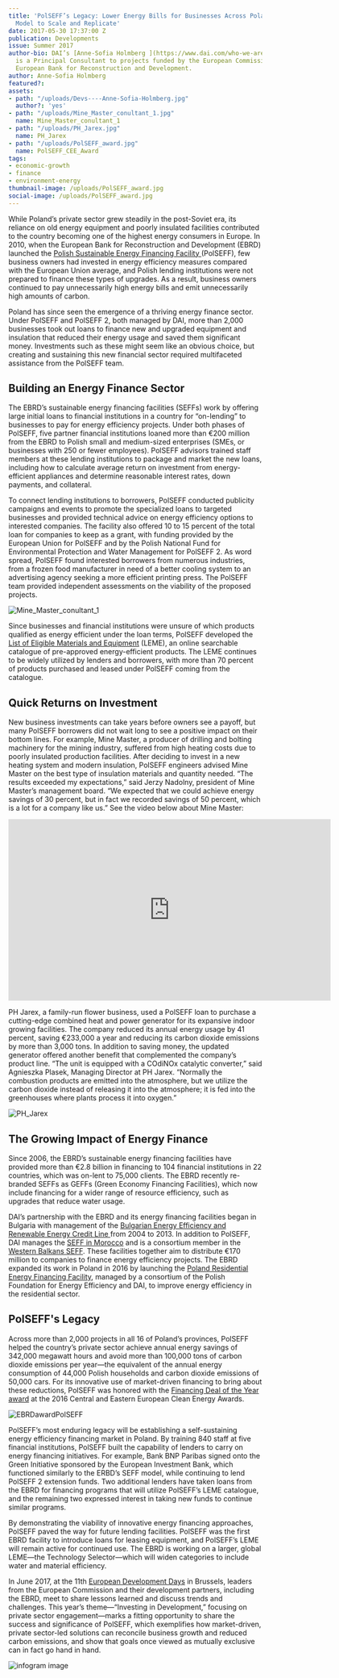 ```yaml
---
title: 'PolSEFF’s Legacy: Lower Energy Bills for Businesses Across Poland; a Financing
  Model to Scale and Replicate'
date: 2017-05-30 17:37:00 Z
publication: Developments
issue: Summer 2017
author-bio: DAI’s [Anne-Sofia Holmberg ](https://www.dai.com/who-we-are/our-team/anne-sofia-holmberg)
  is a Principal Consultant to projects funded by the European Commission and the
  European Bank for Reconstruction and Development.
author: Anne-Sofia Holmberg
featured?: 
assets:
- path: "/uploads/Devs----Anne-Sofia-Holmberg.jpg"
  author?: 'yes'
- path: "/uploads/Mine_Master_conultant_1.jpg"
  name: Mine_Master_conultant_1
- path: "/uploads/PH_Jarex.jpg"
  name: PH_Jarex
- path: "/uploads/PolSEFF_award.jpg"
  name: PolSEFF_CEE_Award
tags:
- economic-growth
- finance
- environment-energy
thumbnail-image: /uploads/PolSEFF_award.jpg
social-image: /uploads/PolSEFF_award.jpg
---
```


While Poland’s private sector grew steadily in the post-Soviet era, its reliance on old energy equipment and poorly insulated facilities contributed to the country becoming one of the highest energy consumers in Europe. In 2010, when the European Bank for Reconstruction and Development (EBRD) launched the [Polish Sustainable Energy Financing Facility ](https://www.dai.com/our-work/projects/poland-polish-sustainable-energy-financing-facility-polseff)(PolSEFF), few business owners had invested in energy efficiency measures compared with the European Union average, and Polish lending institutions were not prepared to finance these types of upgrades. As a result, business owners continued to pay unnecessarily high energy bills and emit unnecessarily high amounts of carbon.



Poland has since seen the emergence of a thriving energy finance sector. Under PolSEFF and PolSEFF 2, both managed by DAI, more than 2,000 businesses took out loans to finance new and upgraded equipment and insulation that reduced their energy usage and saved them significant money. Investments such as these might seem like an obvious choice, but creating and sustaining this new financial sector required multifaceted assistance from the PolSEFF team.

## Building an Energy Finance Sector

The EBRD’s sustainable energy financing facilities (SEFFs) work by offering large initial loans to financial institutions in a country for “on-lending” to businesses to pay for energy efficiency projects. Under both phases of PolSEFF, five partner financial institutions loaned more than €200 million from the EBRD to Polish small and medium-sized enterprises (SMEs, or businesses with 250 or fewer employees). PolSEFF advisors trained staff members at these lending institutions to package and market the new loans, including how to calculate average return on investment from energy-efficient appliances and determine reasonable interest rates, down payments, and collateral.

To connect lending institutions to borrowers, PolSEFF conducted publicity campaigns and events to promote the specialized loans to targeted businesses and provided technical advice on energy efficiency options to interested companies. The facility also offered 10 to 15 percent of the total loan for companies to keep as a grant, with funding provided by the European Union for PolSEFF and by the Polish National Fund for Environmental Protection and Water Management for PolSEFF 2. As word spread, PolSEFF found interested borrowers from numerous industries, from a frozen food manufacturer in need of a better cooling system to an advertising agency seeking a more efficient printing press. The PolSEFF team provided independent assessments on the viability of the proposed projects.

![Mine_Master_conultant_1](/uploads/Mine_Master_conultant_1.jpg "PolSEFF consultants provided assessments to businesses.") 

Since businesses and financial institutions were unsure of which products qualified as energy efficient under the loan terms, PolSEFF developed the [List of Eligible Materials and Equipment](https://youtu.be/Ww7Rydywh6Y) (LEME), an online searchable catalogue of pre-approved energy-efficient products. The LEME continues to be widely utilized by lenders and borrowers, with more than 70 percent of products purchased and leased under PolSEFF coming from the catalogue. 

## Quick Returns on Investment

New business investments can take years before owners see a payoff, but many PolSEFF borrowers did not wait long to see a positive impact on their bottom lines. For example, Mine Master, a producer of drilling and bolting machinery for the mining industry, suffered from high heating costs due to poorly insulated production facilities. After deciding to invest in a new heating system and modern insulation, PolSEFF engineers advised Mine Master on the best type of insulation materials and quantity needed. “The results exceeded my expectations,” said Jerzy Nadolny, president of Mine Master’s management board. “We expected that we could achieve energy savings of 30 percent, but in fact we recorded savings of 50 percent, which is a lot for a company like us.” See the video below about Mine Master: 

<iframe src="https://player.vimeo.com/video/68727241" width="640" height="360" frameborder="0" webkitallowfullscreen mozallowfullscreen allowfullscreen></iframe>

PH Jarex, a family-run flower business, used a PolSEFF loan to purchase a cutting-edge combined heat and power generator for its expansive indoor growing facilities. The company reduced its annual energy usage by 41 percent, saving €233,000 a year and reducing its carbon dioxide emissions by more than 3,000 tons. In addition to saving money, the updated generator offered another benefit that complemented the company’s product line. “The unit is equipped with a COdiNOx catalytic converter,” said Agnieszka Plasek, Managing Director at PH Jarex. “Normally the combustion products are emitted into the atmosphere, but we utilize the carbon dioxide instead of releasing it into the atmosphere; it is fed into the greenhouses where plants process it into oxygen.”

![PH_Jarex](/uploads/PH_Jarex.jpg "PH Jarex, a family-run flower business, used a loan to purchase a cutting-edge combined heat and power generator for its indoor growing facilities.") 

## The Growing Impact of Energy Finance

Since 2006, the EBRD’s sustainable energy financing facilities have provided more than €2.8 billion in financing to 104 financial institutions in 22 countries, which was on-lent to 75,000 clients. The EBRD recently re-branded SEFFs as GEFFs (Green Economy Financing Facilities), which now include financing for a wider range of resource efficiency, such as upgrades that reduce water usage. 

DAI’s partnership with the EBRD and its energy financing facilities began in Bulgaria with management of the [Bulgarian Energy Efficiency and Renewable Energy Credit Line ](https://www.dai.com/our-work/projects/bulgaria-energy-efficiency-and-renewable-energy-credit-line-support-rational) from 2004 to 2013. In addition to PolSEFF, DAI manages the [SEFF in Morocco](https://www.dai.com/our-work/projects/morocco-sustainable-energy-financing-facility-morseff) and is a consortium member in the [Western Balkans SEFF](https://www.dai.com/our-work/projects/western-balkans-sustainable-energy-finance-facility-webseff-i-ii). These facilities together aim to distribute €170 million to companies to finance energy efficiency projects. The EBRD expanded its work in Poland in 2016 by launching the [Poland Residential Energy Financing Facility](https://www.dai.com/our-work/projects/polish-residential-energy-efficiency-financing-facility-poland-reff), managed by a consortium of the Polish Foundation for Energy Efficiency and DAI, to improve energy efficiency in the residential sector.

## PolSEFF's Legacy

Across more than 2,000 projects in all 16 of Poland’s provinces, PolSEFF helped the country’s private sector achieve annual energy savings of 342,000 megawatt hours and avoid more than 100,000 tons of carbon dioxide emissions per year—the equivalent of the annual energy consumption of 44,000 Polish households and carbon dioxide emissions of 50,000 cars. For its innovative use of market-driven financing to bring about these reductions, PolSEFF was honored with the [Financing Deal of the Year award](https://www.dai.com/news/polish-sustainable-energy-financing-facility-wins-clean-energy-award) at the 2016 Central and Eastern European Clean Energy Awards.

![EBRDawardPolSEFF](/uploads/PolSEFF_award.jpg "Anna Chmielewska, Principal Banker at the EBRD, accepting PolSEFF's Financing Deal of the Year award at the 2016 Central and Eastern European Clean Energy Awards.") 

PolSEFF’s most enduring legacy will be establishing a self-sustaining energy efficiency financing market in Poland. By training 840 staff at five financial institutions, PolSEFF built the capability of lenders to carry on energy financing initiatives. For example, Bank BNP Paribas signed onto the Green Initiative sponsored by the European Investment Bank, which functioned similarly to the ERBD’s SEFF model, while continuing to lend PolSEFF 2 extension funds. Two additional lenders have taken loans from the EBRD for financing programs that will utilize PolSEFF’s LEME catalogue, and the remaining two expressed interest in taking new funds to continue similar programs.

By demonstrating the viability of innovative energy financing approaches, PolSEFF paved the way for future lending facilities. PolSEFF was the first EBRD facility to introduce loans for leasing equipment, and PolSEFF’s LEME will remain active for continued use. The EBRD is working on a larger, global LEME—the Technology Selector—which will widen categories to include water and material efficiency.

In June 2017, at the 11th [European Development Days](https://www.eudevdays.eu/) in Brussels, leaders from the European Commission and their development partners, including the EBRD, meet to share lessons learned and discuss trends and challenges. This year’s theme—“Investing in Development,” focusing on private sector engagement—marks a fitting opportunity to share the success and significance of PolSEFF, which exemplifies how market-driven, private sector-led solutions can reconcile business growth and reduced carbon emissions, and show that goals once viewed as mutually exclusive can in fact go hand in hand.

![infogram image](https://infogram.io/p/b932e0852df24b3c956c6b2abe4417fe.png)
